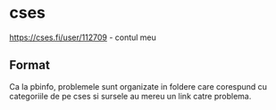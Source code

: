 # cses
https://cses.fi/user/112709 - contul meu
## Format
Ca la pbinfo, problemele sunt organizate in foldere care corespund cu categoriile de pe cses si sursele au mereu un link catre problema.